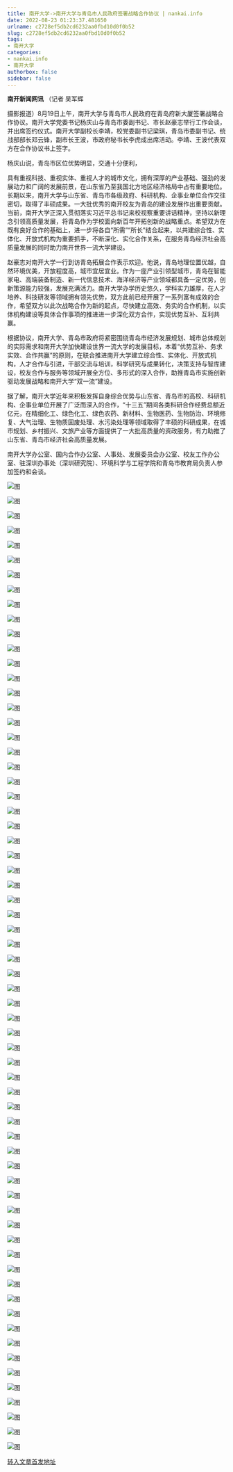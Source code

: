 ```yaml
---
title: 南开大学->南开大学与青岛市人民政府签署战略合作协议 | nankai.info
date: 2022-08-23 01:23:37.481650
urlname: c2728ef5db2cd6232aa0fbd10d0f0b52
slug: c2728ef5db2cd6232aa0fbd10d0f0b52
tags: 
- 南开大学
categories:
- nankai.info
- 南开大学
authorbox: false
sidebar: false
---
```

**南开新闻网讯** （记者 吴军辉

摄影报道）8月19日上午，南开大学与青岛市人民政府在青岛府新大厦签署战略合作协议。南开大学党委书记杨庆山与青岛市委副书记、市长赵豪志举行工作会谈，并出席签约仪式。南开大学副校长李靖，校党委副书记梁琪，青岛市委副书记、统战部部长邓云锋，副市长王波，市政府秘书长李虎成出席活动。李靖、王波代表双方在合作协议书上签字。

杨庆山说，青岛市区位优势明显，交通十分便利，
<!--more-->
具有重视科技、重视实体、重视人才的城市文化，拥有深厚的产业基础、强劲的发展动力和广阔的发展前景，在山东省乃至我国北方地区经济格局中占有重要地位。长期以来，南开大学与山东省、青岛市各级政府、科研机构、企事业单位合作交往密切，取得了丰硕成果。一大批优秀的南开校友为青岛的建设发展作出重要贡献。当前，南开大学正深入贯彻落实习近平总书记来校视察重要讲话精神，坚持以新理念引领高质量发展，将青岛作为学校面向新百年开拓创新的战略重点。希望双方在既有良好合作的基础上，进一步将各自“所需”“所长”结合起来，以共建综合性、实体化、开放式机构为重要抓手，不断深化、实化合作关系，在服务青岛经济社会高质量发展的同时助力南开世界一流大学建设。

赵豪志对南开大学一行到访青岛拓展合作表示欢迎。他说，青岛地理位置优越，自然环境优美，开放程度高，城市宜居宜业。作为一座产业引领型城市，青岛在智能家电、高端装备制造、新一代信息技术、海洋经济等产业领域都具备一定优势，创新策源能力较强，发展充满活力。南开大学办学历史悠久，学科实力雄厚，在人才培养、科技研发等领域拥有领先优势，双方此前已经开展了一系列富有成效的合作，希望双方以此次战略合作为新的起点，尽快建立高效、务实的合作机制，以实体机构建设等具体合作事项的推进进一步深化双方合作，实现优势互补、互利共赢。

根据协议，南开大学、青岛市政府将紧密围绕青岛市经济发展规划、城市总体规划的实际需求和南开大学加快建设世界一流大学的发展目标，本着“优势互补、务求实效、合作共赢”的原则，在联合推进南开大学建立综合性、实体化、开放式机构，人才合作与引进，干部交流与培训，科学研究与成果转化，决策支持与智库建设，校友合作与服务等领域开展全方位、多形式的深入合作，助推青岛市实施创新驱动发展战略和南开大学“双一流”建设。

据了解，南开大学近年来积极发挥自身综合优势与山东省、青岛市的高校、科研机构、企事业单位开展了广泛而深入的合作，“十三五”期间各类科研合作经费总额近亿元，在精细化工、绿色化工、绿色农药、新材料、生物医药、生物防治、环境修复、大气治理、生物质固废处理、水污染处理等领域取得了丰硕的科研成果，在城市规划、乡村振兴、文旅产业等方面提供了一大批高质量的资政服务，有力助推了山东省、青岛市经济社会高质量发展。

南开大学办公室、国内合作办公室、人事处、发展委员会办公室、校友工作办公室、驻深圳办事处（深圳研究院）、环境科学与工程学院和青岛市教育局负责人参加签约和会谈。

![图](http://news.nankai.edu.cn/ywsd/system/2022/08/20/g)

![图](http://news.nankai.edu.cn/ywsd/system/2022/08/20/p)

![图](http://news.nankai.edu.cn/ywsd/system/2022/08/20/j)

![图](http://news.nankai.edu.cn/ywsd/system/2022/08/20/)

![图](http://news.nankai.edu.cn/ywsd/system/2022/08/20/8)

![图](http://news.nankai.edu.cn/ywsd/system/2022/08/20/2)

![图](http://news.nankai.edu.cn/ywsd/system/2022/08/20/2)

![图](http://news.nankai.edu.cn/ywsd/system/2022/08/20/0)

![图](http://news.nankai.edu.cn/ywsd/system/2022/08/20/a)

![图](http://news.nankai.edu.cn/ywsd/system/2022/08/20/1)

![图](http://news.nankai.edu.cn/ywsd/system/2022/08/20/f)

![图](http://news.nankai.edu.cn/ywsd/system/2022/08/20/a)

![图](http://news.nankai.edu.cn/ywsd/system/2022/08/20/_)

![图](http://news.nankai.edu.cn/ywsd/system/2022/08/20/2)

![图](http://news.nankai.edu.cn/ywsd/system/2022/08/20/7)

![图](http://news.nankai.edu.cn/ywsd/system/2022/08/20/3)

![图](http://news.nankai.edu.cn/ywsd/system/2022/08/20/7)

![图](http://news.nankai.edu.cn/ywsd/system/2022/08/20/4)

![图](http://news.nankai.edu.cn/ywsd/system/2022/08/20/0)

![图](http://news.nankai.edu.cn/ywsd/system/2022/08/20/0)

![图](http://news.nankai.edu.cn/ywsd/system/2022/08/20/0)

![图](http://news.nankai.edu.cn/ywsd/system/2022/08/20/3)

![图](http://news.nankai.edu.cn/ywsd/system/2022/08/20/0)

![图](http://news.nankai.edu.cn/ywsd/system/2022/08/20/0)

![图](http://news.nankai.edu.cn/)

![图](http://news.nankai.edu.cn/ywsd/system/2022/08/20/3)

![图](http://news.nankai.edu.cn/ywsd/system/2022/08/20/7)

![图](http://news.nankai.edu.cn/ywsd/system/2022/08/20/4)

![图](http://news.nankai.edu.cn/)

![图](http://news.nankai.edu.cn/ywsd/system/2022/08/20/0)

![图](http://news.nankai.edu.cn/ywsd/system/2022/08/20/0)

![图](http://news.nankai.edu.cn/ywsd/system/2022/08/20/0)

![图](http://news.nankai.edu.cn/)

![图](http://news.nankai.edu.cn/ywsd/system/2022/08/20/3)

![图](http://news.nankai.edu.cn/ywsd/system/2022/08/20/0)

![图](http://news.nankai.edu.cn/ywsd/system/2022/08/20/0)

![图](http://news.nankai.edu.cn/)

![图](http://news.nankai.edu.cn/ywsd/system/2022/08/20/c)

![图](http://news.nankai.edu.cn/ywsd/system/2022/08/20/i)

![图](http://news.nankai.edu.cn/ywsd/system/2022/08/20/p)

![图](http://news.nankai.edu.cn/)

![图](http://news.nankai.edu.cn/ywsd/system/2022/08/20/n)

![图](http://news.nankai.edu.cn/ywsd/system/2022/08/20/c)

![图](http://news.nankai.edu.cn/ywsd/system/2022/08/20/)

![图](http://news.nankai.edu.cn/ywsd/system/2022/08/20/u)

![图](http://news.nankai.edu.cn/ywsd/system/2022/08/20/d)

![图](http://news.nankai.edu.cn/ywsd/system/2022/08/20/e)

![图](http://news.nankai.edu.cn/ywsd/system/2022/08/20/)

![图](http://news.nankai.edu.cn/ywsd/system/2022/08/20/i)

![图](http://news.nankai.edu.cn/ywsd/system/2022/08/20/a)

![图](http://news.nankai.edu.cn/ywsd/system/2022/08/20/k)

![图](http://news.nankai.edu.cn/ywsd/system/2022/08/20/n)

![图](http://news.nankai.edu.cn/ywsd/system/2022/08/20/a)

![图](http://news.nankai.edu.cn/ywsd/system/2022/08/20/n)

![图](http://news.nankai.edu.cn/ywsd/system/2022/08/20/)

![图](http://news.nankai.edu.cn/ywsd/system/2022/08/20/s)

![图](http://news.nankai.edu.cn/ywsd/system/2022/08/20/w)

![图](http://news.nankai.edu.cn/ywsd/system/2022/08/20/e)

![图](http://news.nankai.edu.cn/ywsd/system/2022/08/20/n)

![图](http://news.nankai.edu.cn/)

![图](http://news.nankai.edu.cn/)

![图](http://news.nankai.edu.cn/ywsd/system/2022/08/20/:)

![图](http://news.nankai.edu.cn/ywsd/system/2022/08/20/p)

![图](http://news.nankai.edu.cn/ywsd/system/2022/08/20/t)

![图](http://news.nankai.edu.cn/ywsd/system/2022/08/20/t)

![图](http://news.nankai.edu.cn/ywsd/system/2022/08/20/h)

[转入文章首发地址](http://news.nankai.edu.cn/ywsd/system/2022/08/20/030052473.shtml)